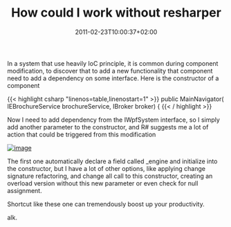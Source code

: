 ﻿---
title: "How could I work without resharper"
description: ""
date: 2011-02-23T10:00:37+02:00
draft: false
tags: [Resharper]
categories: [Experiences]
---
In a system that use heavily IoC principle, it is common during component modification, to discover that to add a new functionality that component need to add a dependency on some interface. Here is the constructor of a component

{{< highlight csharp "linenos=table,linenostart=1" >}}
public MainNavigator(
IEBrochureService brochureService,
IBroker broker)
{
{{< / highlight >}}

Now I need to add dependency from the IWpfSystem interface, so I simply add another parameter to the constructor, and R# suggests me a lot of action that could be triggered from this modification

[![image](http://www.codewrecks.com/blog/wp-content/uploads/2011/02/image_thumb7.png "image")](http://www.codewrecks.com/blog/wp-content/uploads/2011/02/image7.png)

The first one automatically declare a field called \_engine and initialize into the constructor, but I have a lot of other options, like applying change signature refactoring, and change all call to this constructor, creating an overload version without this new parameter or even check for null assignment.

Shortcut like these one can tremendously boost up your productivity.

alk.
